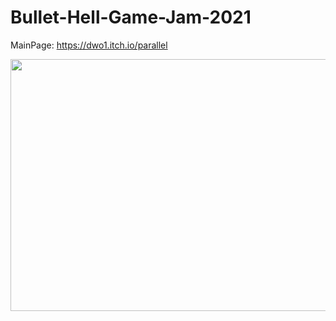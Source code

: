 # Bullet-Hell-Game-Jam-2021

MainPage: https://dwo1.itch.io/parallel

<img src="https://media.giphy.com/media/HnA4oNikbBaDc3czmz/giphy.gif" width="880" height="403" />
